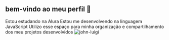 ## bem-vindo ao meu perfil 💙
Estou estudando na Alura
Estou me desenvolvendo na linguagem JavaScript
Utilizo esse espaço para minha organização e compartilhamento dos meu projetos desenvolvidos
![john-luigi](https://github.com/leonardo1765/leonardo/assets/135243734/fa834b5e-8ced-4bb6-b39a-79d707b4f503)
